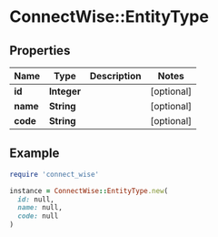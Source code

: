 # ConnectWise::EntityType

## Properties

| Name | Type | Description | Notes |
| ---- | ---- | ----------- | ----- |
| **id** | **Integer** |  | [optional] |
| **name** | **String** |  | [optional] |
| **code** | **String** |  | [optional] |

## Example

```ruby
require 'connect_wise'

instance = ConnectWise::EntityType.new(
  id: null,
  name: null,
  code: null
)
```

